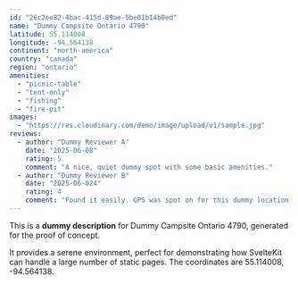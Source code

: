 ```yaml
---
id: "26c2ee82-4bac-415d-89ae-5be01b14b0ed"
name: "Dummy Campsite Ontario 4790"
latitude: 55.114008
longitude: -94.564138
continent: "north-america"
country: "canada"
region: "ontario"
amenities:
  - "picnic-table"
  - "tent-only"
  - "fishing"
  - "fire-pit"
images:
  - "https://res.cloudinary.com/demo/image/upload/v1/sample.jpg"
reviews:
  - author: "Dummy Reviewer A"
    date: "2025-06-08"
    rating: 5
    comment: "A nice, quiet dummy spot with some basic amenities."
  - author: "Dummy Reviewer B"
    date: "2025-06-024"
    rating: 4
    comment: "Found it easily. GPS was spot on for this dummy location."
---
```


This is a **dummy description** for Dummy Campsite Ontario 4790, generated for the proof of concept.

It provides a serene environment, perfect for demonstrating how SvelteKit can handle a large number of static pages. The coordinates are 55.114008, -94.564138.
